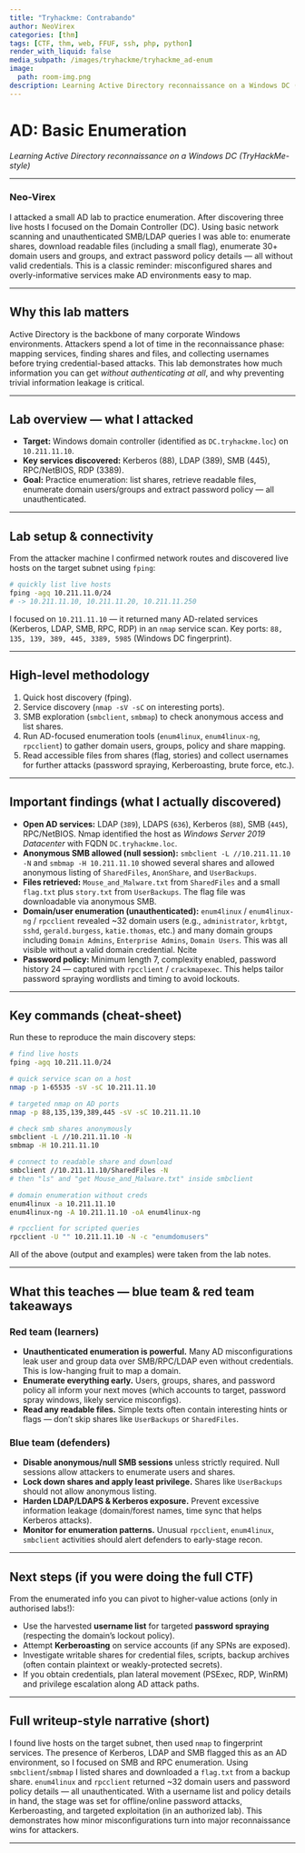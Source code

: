 ```yaml
---
title: "Tryhackme: Contrabando"
author: NeoVirex
categories: [thm]
tags: [CTF, thm, web, FFUF, ssh, php, python]
render_with_liquid: false
media_subpath: /images/tryhackme/tryhackme_ad-enum
image:
  path: room-img.png
description: Learning Active Directory reconnaissance on a Windows DC (TryHackMe-style)
---
```


# AD: Basic Enumeration

*Learning Active Directory reconnaissance on a Windows DC (TryHackMe-style)*

---

### Neo-Virex

I attacked a small AD lab to practice enumeration. After discovering three live hosts I focused on the Domain Controller (DC). Using basic network scanning and unauthenticated SMB/LDAP queries I was able to: enumerate shares, download readable files (including a small flag), enumerate 30+ domain users and groups, and extract password policy details — all without valid credentials. This is a classic reminder: misconfigured shares and overly-informative services make AD environments easy to map. 

---

## Why this lab matters

Active Directory is the backbone of many corporate Windows environments. Attackers spend a lot of time in the reconnaissance phase: mapping services, finding shares and files, and collecting usernames before trying credential-based attacks. This lab demonstrates how much information you can get *without authenticating at all*, and why preventing trivial information leakage is critical.

---

## Lab overview — what I attacked

- **Target:** Windows domain controller (identified as `DC.tryhackme.loc`) on `10.211.11.10`.
- **Key services discovered:** Kerberos (88), LDAP (389), SMB (445), RPC/NetBIOS, RDP (3389).
- **Goal:** Practice enumeration: list shares, retrieve readable files, enumerate domain users/groups and extract password policy — all unauthenticated.

---

## Lab setup & connectivity

From the attacker machine I confirmed network routes and discovered live hosts on the target subnet using `fping`:

```bash
# quickly list live hosts
fping -agq 10.211.11.0/24
# -> 10.211.11.10, 10.211.11.20, 10.211.11.250
```

I focused on `10.211.11.10` — it returned many AD-related services (Kerberos, LDAP, SMB, RPC, RDP) in an `nmap` service scan. Key ports: `88, 135, 139, 389, 445, 3389, 5985` (Windows DC fingerprint). 
 

---

## High-level methodology

1. Quick host discovery (fping).
2. Service discovery (`nmap -sV -sC` on interesting ports).
3. SMB exploration (`smbclient`, `smbmap`) to check anonymous access and list shares.
4. Run AD-focused enumeration tools (`enum4linux`, `enum4linux-ng`, `rpcclient`) to gather domain users, groups, policy and share mapping.
5. Read accessible files from shares (flag, stories) and collect usernames for further attacks (password spraying, Kerberoasting, brute force, etc.).  

---

## Important findings (what I actually discovered)

- **Open AD services:** LDAP (`389`), LDAPS (`636`), Kerberos (`88`), SMB (`445`), RPC/NetBIOS. Nmap identified the host as *Windows Server 2019 Datacenter* with FQDN `DC.tryhackme.loc`.
- **Anonymous SMB allowed (null session):** `smbclient -L //10.211.11.10 -N` and `smbmap -H 10.211.11.10` showed several shares and allowed anonymous listing of `SharedFiles`, `AnonShare`, and `UserBackups`.
- **Files retrieved:** `Mouse_and_Malware.txt` from `SharedFiles` and a small `flag.txt` plus `story.txt` from `UserBackups`. The flag file was downloadable via anonymous SMB.
- **Domain/user enumeration (unauthenticated):** `enum4linux` / `enum4linux-ng` / `rpcclient` revealed ~32 domain users (e.g., `administrator`, `krbtgt`, `sshd`, `gerald.burgess`, `katie.thomas`, etc.) and many domain groups including `Domain Admins`, `Enterprise Admins`, `Domain Users`. This was all visible without a valid domain credential. cite
- **Password policy:** Minimum length 7, complexity enabled, password history 24 — captured with `rpcclient` / `crackmapexec`. This helps tailor password spraying wordlists and timing to avoid lockouts.

---

## Key commands (cheat-sheet)

Run these to reproduce the main discovery steps:

```bash
# find live hosts
fping -agq 10.211.11.0/24

# quick service scan on a host
nmap -p 1-65535 -sV -sC 10.211.11.10

# targeted nmap on AD ports
nmap -p 88,135,139,389,445 -sV -sC 10.211.11.10

# check smb shares anonymously
smbclient -L //10.211.11.10 -N
smbmap -H 10.211.11.10

# connect to readable share and download
smbclient //10.211.11.10/SharedFiles -N
# then "ls" and "get Mouse_and_Malware.txt" inside smbclient

# domain enumeration without creds
enum4linux -a 10.211.11.10
enum4linux-ng -A 10.211.11.10 -oA enum4linux-ng

# rpcclient for scripted queries
rpcclient -U "" 10.211.11.10 -N -c "enumdomusers"
```

All of the above (output and examples) were taken from the lab notes. 
 

---

## What this teaches — blue team & red team takeaways

### Red team (learners)

- **Unauthenticated enumeration is powerful.** Many AD misconfigurations leak user and group data over SMB/RPC/LDAP even without credentials. This is low-hanging fruit to map a domain.
- **Enumerate everything early.** Users, groups, shares, and password policy all inform your next moves (which accounts to target, password spray windows, likely service misconfigs).
- **Read any readable files.** Simple texts often contain interesting hints or flags — don’t skip shares like `UserBackups` or `SharedFiles`.

### Blue team (defenders)

- **Disable anonymous/null SMB sessions** unless strictly required. Null sessions allow attackers to enumerate users and shares.
- **Lock down shares and apply least privilege.** Shares like `UserBackups` should not allow anonymous listing.
- **Harden LDAP/LDAPS & Kerberos exposure.** Prevent excessive information leakage (domain/forest names, time sync that helps Kerberos attacks).
- **Monitor for enumeration patterns.** Unusual `rpcclient`, `enum4linux`, `smbclient` activities should alert defenders to early-stage recon.

---

## Next steps (if you were doing the full CTF)

From the enumerated info you can pivot to higher-value actions (only in authorised labs!):

- Use the harvested **username list** for targeted **password spraying** (respecting the domain’s lockout policy).
- Attempt **Kerberoasting** on service accounts (if any SPNs are exposed).
- Investigate writable shares for credential files, scripts, backup archives (often contain plaintext or weakly-protected secrets).
- If you obtain credentials, plan lateral movement (PSExec, RDP, WinRM) and privilege escalation along AD attack paths.

---

## Full writeup-style narrative (short)

I found live hosts on the target subnet, then used `nmap` to fingerprint services. The presence of Kerberos, LDAP and SMB flagged this as an AD environment, so I focused on SMB and RPC enumeration. Using `smbclient`/`smbmap` I listed shares and downloaded a `flag.txt` from a backup share. `enum4linux` and `rpcclient` returned ~32 domain users and password policy details — all unauthenticated. With a username list and policy details in hand, the stage was set for offline/online password attacks, Kerberoasting, and targeted exploitation (in an authorized lab). This demonstrates how minor misconfigurations turn into major reconnaissance wins for attackers.

---